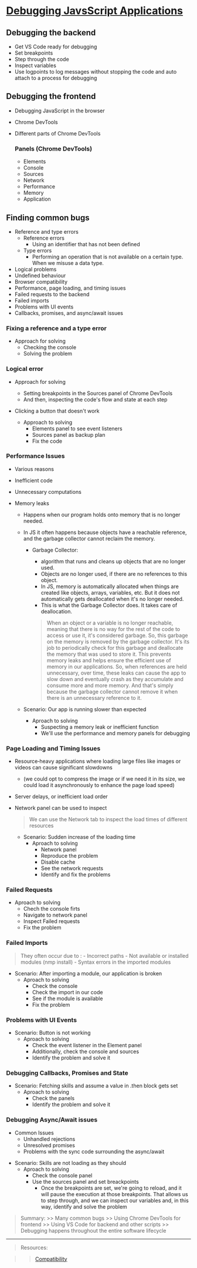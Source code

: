 # [Debugging JavsScript Applications](https://app.pluralsight.com/library/courses/javascript-debugging-applications/table-of-contents)

## Debugging the backend

 - Get VS Code ready for debugging
 - Set breakpoints
 - Step through the code
 - Inspect variables
 - Use logpoints to log messages without stopping the code and auto attach to a process for debugging 

 ## Debugging the frontend

 - Debugging JavaScript in the browser
 - Chrome DevTools
 - Different parts of Chrome DevTools 

    ### Panels (Chrome DevTools)
    - Elements
    - Console
    - Sources
    - Network
    - Performance
    - Memory 
    - Application

## Finding common bugs

 - Reference and type errors 
   * Reference errors
        * Using an identifier that has not  been defined
   * Type errors 
        * Performing an operation that is not available on a certain type. When we misuse a data type.
 - Logical problems
 - Undefined behaviour
 - Browser compatibility
 - Performance, page loading, and timing issues
 - Failed requests to the backend
 - Failed imports
 - Problems with UI events
 - Callbacks, promises, and async/await issues

 ### Fixing a reference and a type error

 - Approach for solving
    * Checking the console
    * Solving the problem

### Logical error

 - Approach for solving
    * Setting breakpoints in the Sources panel of Chrome DevTools
    * And then, inspecting the code's flow and state at each step

 - Clicking a button that doesn't work
    * Approach to solving
        * Elements panel to see event listeners
        * Sources panel as backup plan
        * Fix the code

### Performance Issues

- Various reasons
- Inefficient code
- Unnecessary computations
- Memory leaks

    * Happens when our program holds onto memory that is no longer needed.
    * In JS it often happens because objects have a reachable reference, and the garbage collector cannot reclaim the memory.
        * Garbage Collector: 
            * algorithm that runs and cleans up objects that are no longer used.
            * Objects are no longer used, if there are no references to this object.
            * In JS, memory is automatically allocated when things are created like objects, arrays, variables, etc. But it does not automatically gets deallocated when it's no longer needed.
            * This is what the Garbage Collector does. It takes care of deallocation. 

            > When an object or a variable is no longer reachable, meaning that there is no way for the rest of the code to access or use it, it's considered garbage. So, this garbage on the memory is removed by the garbage collector. It's its job to periodically check for this garbage and deallocate the memory that was used to store it. This prevents memory leaks and helps ensure the efficient use of memory in our applications. So, when references are held unnecessary, over time, these leaks can cause the app to slow down and eventually crash as they accumulate and consume more and more memory. And that's simply because the garbage collector cannot remove it when there is an unnecessary reference to it. 
    
    * Scenario: Our app is running slower than expected
        * Aproach to solving
            * Suspecting a memory leak or inefficient function
            * We'll use the performance and memory panels for debugging

### Page Loading and Timing Issues

- Resource‑heavy applications where loading large files like images or videos can cause significant slowdowns 
    * (we could opt to compress the image or if we need it in its size, we could load it asynchronously to enhance the page load speed)
- Server delays, or inefficient load order
- Network panel can be used to inspect
    > We can use the Network tab to inspect the load times of different resources

    * Scenario: Sudden increase of the loading time
        * Aproach to solving
            * Network panel
            * Reproduce the problem
            * Disable cache
            * See the network requests 
            * Identify and fix the problems

### Failed Requests

- Aproach to solving
    * Chech the console firts
    * Navigate to network panel
    * Inspect Failed requests
    * Fix the problem

### Failed Imports

> They often occur due to :
    - Incorrect paths
    - Not available or installed modules (nmp install) 
    - Syntax errors in the imported modules   
    

  * Scenario: After importing a module, our application is broken
      * Aproach to solving
          * Check the console
          * Check the import in our code
          * See if the module is available
          * Fix the problem

### Problems with UI Events

 * Scenario: Button is not working
    * Aproach to solving
        * Check the event listener in the Element panel
        * Additionally, check the console and sources
        * Identify the problem and solve it

### Debugging Callbacks, Promises and State

 * Scenario: Fetching skills and assume a value in .then block gets set
    * Aproach to solving
        * Check the panels
        * Identify the problem and solve it

### Debugging Async/Await issues

- Common Issues
    - Unhandled rejections
    - Unresolved promises
    - Problems with the sync code surrounding the async/await 

 * Scenario: Skills are not loading as they should
    * Aproach to solving
        * Check the console panel
        * Use the sources panel and set breackpoints
            * Once the breakpoints are set, we're going to reload, and it will pause the execution at those breakpoints. That allows us to step through, and we can inspect our variables and, in this way, identify and solve the problem

> Summary:
    >> Many common bugs
    >> Using Chrome DevTools for frontend
    >> Using VS Code for backend and other scripts
    >> Debugging happens throughout the entire software lifecycle

***
> Resources:

>> [Compatibility](https://caniuse.com/)
